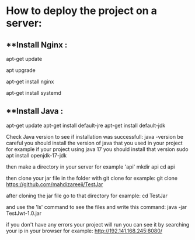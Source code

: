 # How to deploy the project on a server:

## **Install Nginx : 
apt-get update

apt upgrade

apt-get install nginx

apt-get install systemd


## **Install Java :
apt-get update
apt-get install default-jre
apt-get install default-jdk

Check Java version to see if installation was successfull: java -version
be careful you should install the version of java that you used in your project for example if your project using java 17 you should install that version
sudo apt install openjdk-17-jdk

then make a directory in your server for example 'api'
mkdir api
cd api

then clone your jar file in the folder with git clone for example:
git clone https://github.com/mahdizareeii/TestJar

after cloning the jar file go to that directory for example:
cd TestJar

and use the 'ls' command to see the files and write this command:
java -jar TestJwt-1.0.jar

if you don't have any errors your project will run you can see it by searching your ip in your browser for example:
http://192.141.168.245:8080/

